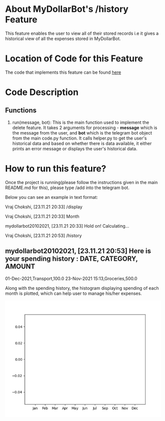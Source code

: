 # About MyDollarBot's /history Feature
This feature enables the user to view all of their stored records i.e it gives a historical view of all the expenses stored in MyDollarBot.

# Location of Code for this Feature
The code that implements this feature can be found [here](https://github.com/prithvish-doshi-17/MyDollarBot-BOTGo/blob/main/code/history.py)

# Code Description
## Functions

1. run(message, bot):
This is the main function used to implement the delete feature. It takes 2 arguments for processing - **message** which is the message from the user, and **bot** which is the telegram bot object from the main code.py function. It calls helper.py to get the user's historical data and based on whether there is data available, it either prints an error message or displays the user's historical data.

# How to run this feature?
Once the project is running(please follow the instructions given in the main README.md for this), please type /add into the telegram bot.

Below you can see an example in text format:

Vraj Chokshi, [23.11.21 20:33]
/display

Vraj Chokshi, [23.11.21 20:33]
Month

mydollarbot20102021, [23.11.21 20:33]
Hold on! Calculating...

Vraj Chokshi, [23.11.21 20:53]
/history

mydollarbot20102021, [23.11.21 20:53]
Here is your spending history : 
DATE, CATEGORY, AMOUNT
----------------------
01-Dec-2021,Transport,100.0
23-Nov-2021 15:13,Groceries,500.0

Along with the spending history, the histogram displaying spending of each month is plotted, which can help user to manage his/her expenses.

![Test Image ](https://github.com/prithvish-doshi-17/MyDollarBot-BOTGo/blob/main/histo.png)
